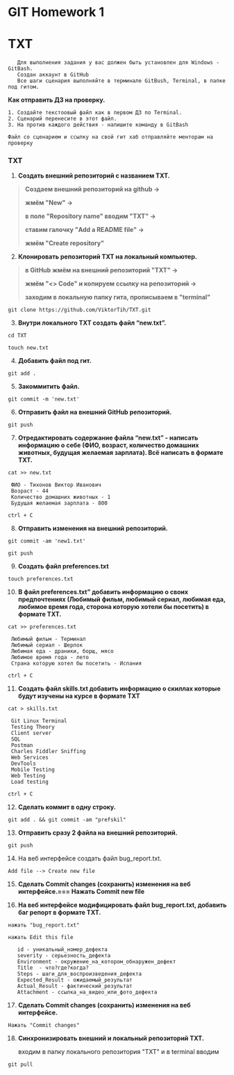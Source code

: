 # GIT Homework 1
# TXT

       Для выполнения задания у вас должен быть установлен для Windows - GitBash.
       Создан аккаунт в GitHub
       Все шаги сценария выполняйте в терминале GitBush, Terminal, в папке под гитом.

**Как отправить ДЗ на проверку.**
    
    
    1. Создайте текстоовый файл как в первом ДЗ по Terminal.
    2. Сценарий перенесите в этот файл.
    3. На против каждого действия - напишите команду в GitBash

   `Файл со сценарием и ссылку на свой гит хаб отправляйте менторам на проверку`
   
  ### TXT
 
  1. **Создать внешний репозиторий c названием TXT.**
    
  >**Создаем внешний репозиторий на github ->**
>
>**жмём "New" ->**
>
>**в поле "Repository name" вводим "TXT" ->**
>
>**ставим галочку "Add a README file" ->**
>
>**жмём "Create repository"**
    
  2. **Клонировать репозиторий TXT на локальный компьютер.**
  
>**в GitHub жмём на внешний репозиторий "TXT" ->** 
>
>**жмём "<> Code" и копируем ссылку на репозиторий ->**
>
>**заходим в локальную папку гита, прописываем в "terminal"**


`git clone https://github.com/ViktorTih/TXT.git`

   3. **Внутри локального TXT создать файл “new.txt”.** 
   
   
  `cd TXT`
     
  `touch new.txt`
        

 4. **Добавить файл под гит.** 
 
 `git add . `
 
 5. **Закоммитить файл.**
 
 `git commit -m 'new.txt'`
 
 6. **Отправить файл на внешний GitHub репозиторий.**
 
 `git push`
 
 7. **Отредактировать содержание файла “new.txt” - написать информацию о себе (ФИО, возраст, количество домашних животных, будущая желаемая зарплата). Всё написать в формате TXT.**
 
 `cat >> new.txt`
 
     ФИО - Тихонов Виктор Иванович
     Возраст - 44
     Количество домашних животных - 1
     Будущая желаемая зарплата - 800
     
     
  `ctrl + C`

 8. **Отправить изменения на внешний репозиторий.**
 
 `git commit -am 'new1.txt'`
 
 `git push`

 9. **Создать файл preferences.txt**
 
 `touch preferences.txt`

 10. **В файл preferences.txt” добавить информацию о своих предпочтениях (Любимый фильм, любимый сериал, любимая еда, любимое время года, сторона которую хотели бы посетить) в формате TXT.**
 
 `cat >> preferences.txt`
 
     Любимый фильм - Терминал
     Любимый сериал - Шерлок
     Любимая еда - драники, борщ, мясо
     Любимое время года - лето
     Страна которую хотел бы посетить - Испания
   
 `ctrl + C`

 11. **Создать файл skills.txt добавить информацию о скиллах которые будут изучены на курсе в формате TXT** 
 
   `cat > skills.txt`
  
     Git Linux Terminal
     Testing Theory
     Client server
     SQL
     Postman
     Charles Fiddler Sniffing
     Web Services
     DevTools
     Mobile Testing
     Web Testing
     Load testing

   `ctrl + C`

 12. **Сделать коммит в одну строку.** 
 
 `git add . && git commit -am "prefskil"`
 
 13. **Отправить сразу 2 файла на внешний репозиторий.** 
 
   `git push`

 14. На веб интерфейсе создать файл bug_report.txt.
 
 `Add file --> Create new file`

 15. **Сделать Commit changes (сохранить) изменения на веб интерфейсе.=== Нажать Commit new file**


 16. **На веб интерфейсе модифицировать файл bug_report.txt, добавить баг репорт в формате TXT.**
 
 `нажать "bug_report.txt"`
     
 `нажать Edit this file`

       id - уникальный_номер_дефекта 
       severity - серьезность_дефекта
       Environment - окружение_на_котором_обнаружен_дефект
       Title  - что?где?когда?
       Steps - шаги_для_воспроизведения_дефекта
       Expected_Result - ожидаемый_результат
       Actual_Result - фактический_результат
       Attachment - ссылка_на_видео_или_фото_дефекта
   

 17. **Сделать Commit changes (сохранить) изменения на веб интерфейсе.** 
 
 `Нажать "Commit changes"`
 
18. **Синхронизировать внешний и локальный репозиторий TXT.**

     входим в папку локального репозитория "TXT" и в terminal вводим
   
 `git pull`
